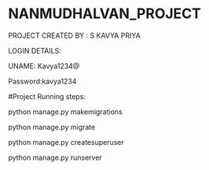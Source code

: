 # NANMUDHALVAN_PROJECT

PROJECT CREATED BY : S KAVYA PRIYA



LOGIN DETAILS:


UNAME: Kavya1234@


Password:kavya1234




#Project Running steps:

python manage.py makemigrations

python manage.py migrate

python manage.py createsuperuser

python manage.py runserver
